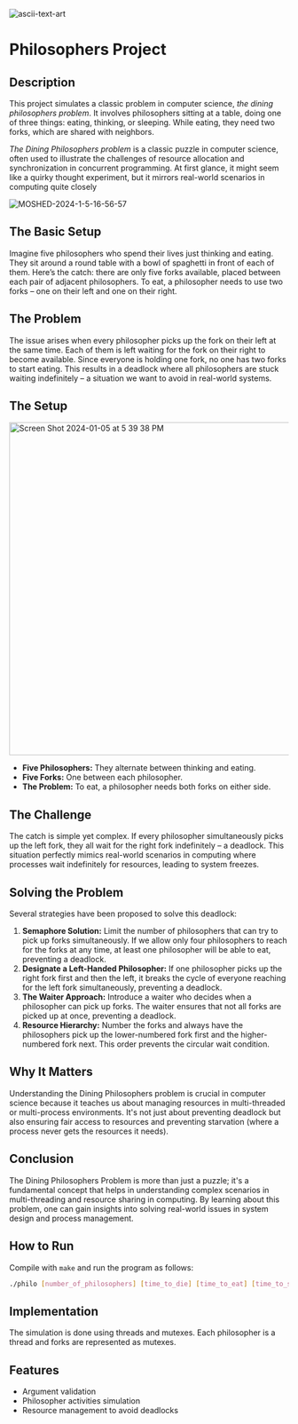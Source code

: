 ![ascii-text-art](https://github.com/zelhajou/Philosophers/assets/39954629/e65a4d3e-10a2-44b6-bf27-f79c71b4f7e6)

# Philosophers Project
## Description
This project simulates a classic problem in computer science, *the dining philosophers problem*. It involves philosophers sitting at a table, doing one of three things: eating, thinking, or sleeping. While eating, they need two forks, which are shared with neighbors.

*The Dining Philosophers problem* is a classic puzzle in computer science, often used to illustrate the challenges of resource allocation and synchronization in concurrent programming. At first glance, it might seem like a quirky thought experiment, but it mirrors real-world scenarios in computing quite closely

<!--
![MOSHED-2024-1-5-16-52-54](https://github.com/zelhajou/Philosophers/assets/39954629/d1660b4a-5adc-44e3-8177-0fffb4ef238a)
-->
![MOSHED-2024-1-5-16-56-57](https://github.com/zelhajou/Philosophers/assets/39954629/9b0f1688-34ab-4c6c-b60c-62ea236a0f95)

## The Basic Setup
Imagine five philosophers who spend their lives just thinking and eating. They sit around a round table with a bowl of spaghetti in front of each of them. Here’s the catch: there are only five forks available, placed between each pair of adjacent philosophers. To eat, a philosopher needs to use two forks – one on their left and one on their right.

## The Problem
The issue arises when every philosopher picks up the fork on their left at the same time. Each of them is left waiting for the fork on their right to become available. Since everyone is holding one fork, no one has two forks to start eating. This results in a deadlock where all philosophers are stuck waiting indefinitely – a situation we want to avoid in real-world systems.

## The Setup
<img width="600" alt="Screen Shot 2024-01-05 at 5 39 38 PM" src="https://github.com/zelhajou/Philosophers/assets/39954629/2baf18f2-2b9e-4091-b6f8-1a4f77363eff">

- **Five Philosophers:** They alternate between thinking and eating.
- **Five Forks:** One between each philosopher.
- **The Problem:** To eat, a philosopher needs both forks on either side.

## The Challenge
The catch is simple yet complex. If every philosopher simultaneously picks up the left fork, they all wait for the right fork indefinitely – a deadlock. This situation perfectly mimics real-world scenarios in computing where processes wait indefinitely for resources, leading to system freezes.

## Solving the Problem
Several strategies have been proposed to solve this deadlock:

1. **Semaphore Solution:** Limit the number of philosophers that can try to pick up forks simultaneously. If we allow only four philosophers to reach for the forks at any time, at least one philosopher will be able to eat, preventing a deadlock.
2. **Designate a Left-Handed Philosopher:** If one philosopher picks up the right fork first and then the left, it breaks the cycle of everyone reaching for the left fork simultaneously, preventing a deadlock.
3. **The Waiter Approach:** Introduce a waiter who decides when a philosopher can pick up forks. The waiter ensures that not all forks are picked up at once, preventing a deadlock.
4. **Resource Hierarchy:** Number the forks and always have the philosophers pick up the lower-numbered fork first and the higher-numbered fork next. This order prevents the circular wait condition.

## Why It Matters
Understanding the Dining Philosophers problem is crucial in computer science because it teaches us about managing resources in multi-threaded or multi-process environments. It's not just about preventing deadlock but also ensuring fair access to resources and preventing starvation (where a process never gets the resources it needs).

## Conclusion
The Dining Philosophers Problem is more than just a puzzle; it's a fundamental concept that helps in understanding complex scenarios in multi-threading and resource sharing in computing. By learning about this problem, one can gain insights into solving real-world issues in system design and process management.

## How to Run
Compile with `make` and run the program as follows:

```bash
./philo [number_of_philosophers] [time_to_die] [time_to_eat] [time_to_sleep] [number_of_times_each_philosopher_must_eat (optional)]
```
## Implementation
The simulation is done using threads and mutexes. Each philosopher is a thread and forks are represented as mutexes.

## Features
- Argument validation
- Philosopher activities simulation
- Resource management to avoid deadlocks
